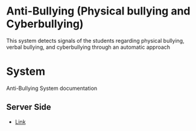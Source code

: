 # Anti-Bullying (Physical bullying and Cyberbullying)
This system detects signals of the students regarding physical bullying, verbal bullying, and cyberbullying through an automatic approach

# System
Anti-Bullying System documentation

## Server Side
- [Link](https://github.com/hothdung/Anti-Bullying-Physical-bullying-Cyberbullying-/wiki/Server-Side)
